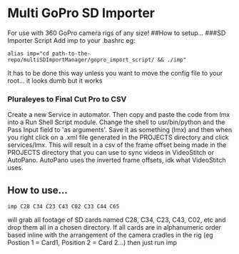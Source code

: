 # Multi GoPro SD Importer
For use with 360 GoPro camera rigs of any size!
##How to setup...
###SD Importer Script
Add imp to your .bashrc eg:

    alias imp="cd path-to-the-repo/multiSDImportManager/gopro_import_script/ && ./imp"
It has to be done this way unless you want to move the config file to your root... it looks dumb but it works
### Pluraleyes to Final Cut Pro to CSV
Create a new Service in automator. Then copy and paste the code from lmx into a Run Shell Script module. Change the shell to usr/bin/python and the Pass Input field to 'as arguments'. Save it as something (lmx) and then when you right click on a .xml file generated in the PROJECTS directory and click services/lmx. This will result in a csv of the frame offset being made in the PROJECTS directory that you can use to sync videos in VideoStitch or AutoPano. AutoPano uses the inverted frame offsets, idk what VideoStitch uses.
## How to use...

    imp C28 C34 C23 C43 C02 C33 C44 C65
will grab all footage of SD cards named C28, C34, C23, C43, C02, etc and drop them all in a chosen directory. If all cards are in alphanumeric order based inline with the arrangement of the camera cradles in the rig (eg Postion 1 = Card1, Position 2 = Card 2...) then just run imp

